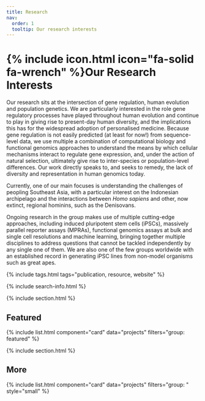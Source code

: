```yaml
---
title: Research
nav:
  order: 1
  tooltip: Our research interests
---
```


# {% include icon.html icon="fa-solid fa-wrench" %}Our Research Interests

Our research sits at the intersection of gene regulation, human evolution and population genetics. We are particularly interested in the role gene regulatory processes have played throughout human evolution and continue to play in giving rise to present-day human diversity, and the implications this has for the widespread adoption of personalised medicine. Because gene regulation is not easily predicted (at least for now!) from sequence-level data, we use multiple a combination of computational biology and functional genomics approaches to understand the means by which cellular mechanisms interact to regulate gene expression, and, under the action of natural selection, ultimately give rise to inter-species or population-level differences. Our work directly speaks to, and seeks to remedy, the lack of diversity and representation in human genomics today.

Currently, one of our main focuses is understanding the challenges of peopling Southeast Asia, with a particular interest on the Indonesian archipelago and the interactions between *Homo sapiens* and other, now extinct, regional hominins, such as the Denisovans.

Ongoing research in the group makes use of multiple cutting-edge approaches, including induced pluripotent stem cells (iPSCs), massively parallel reporter assays (MPRAs), functional genomics assays at bulk and single cell resolutions and machine learning, bringing together multiple disciplines to address questions that cannot be tackled independently by any single one of them. We are also one of the few groups worldwide with an established record in generating iPSC lines from non-model organisms such as great apes.

{% include tags.html tags="publication, resource, website" %}

{% include search-info.html %}



{% include section.html %}

## Featured

{% include list.html component="card" data="projects" filters="group: featured" %}



{% include section.html %}

## More

{% include list.html component="card" data="projects" filters="group: " style="small" %}
